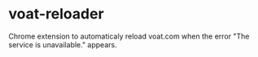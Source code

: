 # voat-reloader
Chrome extension to automaticaly reload voat.com when the error "The service is unavailable." appears.
